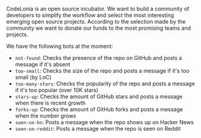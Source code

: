 

CodeLonia is an open source incubator. We want to build
a community of developers to simplify the workflow and select the most
interesting emerging open source projects. According to
the selection made by the community we want to donate
our funds to the most promising teams and projects.







We have the following bots at the moment:

  * `not-found`: Checks the presence of the repo on GitHub and posts a message if it's absent
  * `too-small`: Checks the size of the repo and posts a message if it's too small (by LoC)
  * `too-many-stars`: Checks the popularity of the repo and posts a message if it's too popular (over 10K stars)
  * `stars-up`: Checks the amount of GitHub stars and posts a message when there is recent growth
  * `forks-up`: Checks the amount of GitHub forks and posts a message when the number grows
  * `seen-on-hn`: Posts a message when the repo shows up on Hacker News
  * `seen-on-reddit`: Posts a message when the repo is seen on Reddit



